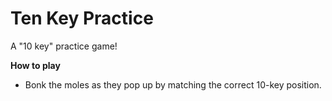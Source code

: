 # Ten Key Practice
A "10 key" practice game!

**How to play**
* Bonk the moles as they pop up by matching the correct 10-key position.